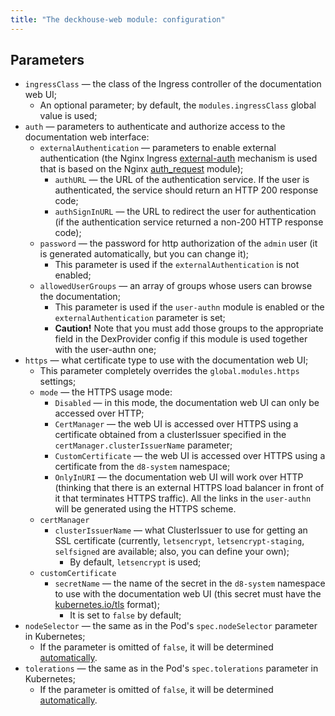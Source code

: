 ```yaml
---
title: "The deckhouse-web module: configuration"
---
```


## Parameters

* `ingressClass` — the class of the Ingress controller of the documentation web UI;
    * An optional parameter; by default, the `modules.ingressClass` global value is used;
* `auth` — parameters to authenticate and authorize access to the documentation web interface:
    * `externalAuthentication` — parameters to enable external authentication (the Nginx Ingress [external-auth](https://kubernetes.github.io/ingress-nginx/examples/auth/external-auth/) mechanism is used that is based on the Nginx [auth_request](http://nginx.org/en/docs/http/ngx_http_auth_request_module.html) module);
         * `authURL` — the URL of the authentication service. If the user is authenticated, the service should return an HTTP 200 response code;
         * `authSignInURL` — the URL to redirect the user for authentication (if the authentication service returned a non-200 HTTP response code);
    * `password` — the password for http authorization of the `admin` user (it is generated automatically, but you can change it);
         * This parameter is used if the `externalAuthentication` is not enabled;
    * `allowedUserGroups` — an array of groups whose users can browse the documentation;
         * This parameter is used if the `user-authn` module is enabled or the `externalAuthentication` parameter is set;
         * **Caution!** Note that you must add those groups to the appropriate field in the DexProvider config if this module is used together with the user-authn one;
* `https` — what certificate type to use with the documentation web UI;
    * This parameter completely overrides the `global.modules.https` settings;
    * `mode` — the HTTPS usage mode:
        * `Disabled` — in this mode, the documentation web UI can only be accessed over HTTP;
        * `CertManager` — the web UI is accessed over HTTPS using a certificate obtained from a clusterIssuer specified in the `certManager.clusterIssuerName` parameter;
        * `CustomCertificate` — the web UI is accessed over HTTPS using a certificate from the `d8-system` namespace;
        * `OnlyInURI` — the documentation web UI will work over HTTP (thinking that there is an external HTTPS load balancer in front of it that terminates HTTPS traffic). All the links in the `user-authn` will be generated using the HTTPS scheme.
    * `certManager`
      * `clusterIssuerName` — what ClusterIssuer to use for getting an SSL certificate (currently, `letsencrypt`, `letsencrypt-staging`, `selfsigned` are available; also, you can define your own);
        * By default, `letsencrypt` is used;
    * `customCertificate`
      * `secretName` — the name of the secret in the `d8-system` namespace to use with the documentation web UI (this secret must have the [kubernetes.io/tls](https://kubernetes.github.io/ingress-nginx/user-guide/tls/#tls-secrets) format);
        * It is set to `false` by default;
* `nodeSelector` — the same as in the Pod's `spec.nodeSelector` parameter in Kubernetes;
    * If the parameter is omitted of `false`, it will be determined [automatically](../../#advanced-scheduling).
* `tolerations` — the same as in the Pod's `spec.tolerations` parameter in Kubernetes;
    * If the parameter is omitted of `false`, it will be determined [automatically](../../#advanced-scheduling).
